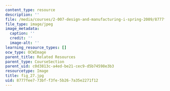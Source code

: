 ```yaml
---
content_type: resource
description: ''
file: /media/courses/2-007-design-and-manufacturing-i-spring-2009/8777fee773bff3fe5b267a35e2271f12_fig_27.jpg
file_type: image/jpeg
image_metadata:
  caption: ''
  credit: ''
  image-alt: ''
learning_resource_types: []
ocw_type: OCWImage
parent_title: Related Resources
parent_type: CourseSection
parent_uid: c0d3813c-a4ed-be21-cec9-d5b74598e3b3
resourcetype: Image
title: fig_27.jpg
uid: 8777fee7-73bf-f3fe-5b26-7a35e2271f12
---
```

